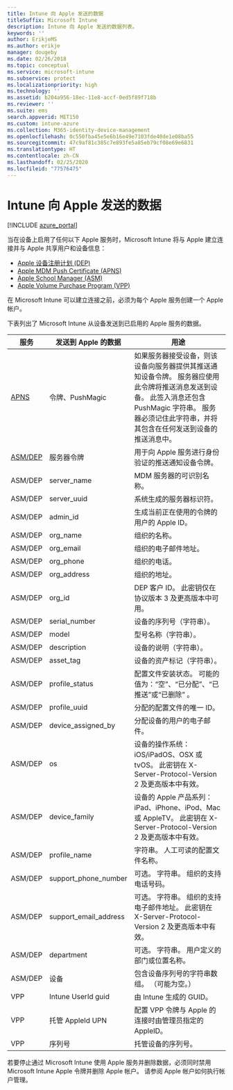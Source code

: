 ```yaml
---
title: Intune 向 Apple 发送的数据
titleSuffix: Microsoft Intune
description: Intune 向 Apple 发送的数据列表。
keywords: ''
author: ErikjeMS
ms.author: erikje
manager: dougeby
ms.date: 02/26/2018
ms.topic: conceptual
ms.service: microsoft-intune
ms.subservice: protect
ms.localizationpriority: high
ms.technology: ''
ms.assetid: b204a956-18ec-11e8-accf-0ed5f89f718b
ms.reviewer: ''
ms.suite: ems
search.appverid: MET150
ms.custom: intune-azure
ms.collection: M365-identity-device-management
ms.openlocfilehash: 0c550fba45e5e6b16e49e7103fde40de1e08ba55
ms.sourcegitcommit: 47c9af81c385c7e893fe5a85eb79cf08e69e6831
ms.translationtype: HT
ms.contentlocale: zh-CN
ms.lasthandoff: 02/25/2020
ms.locfileid: "77576475"
---
```

# <a name="data-intune-sends-to-apple"></a>Intune 向 Apple 发送的数据

[!INCLUDE [azure_portal](../includes/azure_portal.md)]

当在设备上启用了任何以下 Apple 服务时，Microsoft Intune 将与 Apple 建立连接并与 Apple 共享用户和设备信息： 

- [Apple 设备注册计划 (DEP)](../enrollment/device-enrollment-program-enroll-ios.md)
- [Apple MDM Push Certificate (APNS)](../enrollment/apple-mdm-push-certificate-get.md)
- [Apple School Manager (ASM)](https://docs.microsoft.com/schooldatasync/apple-school-manager-integration-with-intune-for-education-and-school-data-sync)
- [Apple Volume Purchase Program (VPP)](../apps/vpp-apps-ios.md)

在 Microsoft Intune 可以建立连接之前，必须为每个 Apple 服务创建一个 Apple 帐户。

下表列出了 Microsoft Intune 从设备发送到已启用的 Apple 服务的数据。 

| 服务 | 发送到 Apple 的数据 | 用途 |
|---|---| ---|
| [APNS](https://developer.apple.com/library/content/documentation/Miscellaneous/Reference/MobileDeviceManagementProtocolRef/3-MDM_Protocol/MDM_Protocol.html#//apple_ref/doc/uid/TP40017387-CH3-SW2) | 令牌、PushMagic | 如果服务器接受设备，则该设备向服务器提供其推送通知设备令牌。 服务器应使用此令牌将推送消息发送到设备。 此签入消息还包含 PushMagic 字符串。 服务器必须记住此字符串，并将其包含在任何发送到设备的推送消息中。 |
| [ASM/DEP](https://developer.apple.com/library/content/documentation/Miscellaneous/Reference/MobileDeviceManagementProtocolRef/3-MDM_Protocol/MDM_Protocol.html#//apple_ref/doc/uid/TP40017387-CH3-SW2) | 服务器令牌 | 用于向 Apple 服务进行身份验证的推送通知设备令牌。 |
| ASM/DEP | server_name | MDM 服务器的可识别名称。 |
| ASM/DEP | server_uuid | 系统生成的服务器标识符。 |
| ASM/DEP | admin_id | 生成当前正在使用的令牌的用户的 Apple ID。 |
| ASM/DEP | org_name | 组织的名称。 |
| ASM/DEP | org_email | 组织的电子邮件地址。 |
| ASM/DEP | org_phone | 组织的电话。 |
| ASM/DEP | org_address | 组织的地址。 |
| ASM/DEP | org_id | DEP 客户 ID。 此密钥仅在协议版本 3 及更高版本中可用。 |
| ASM/DEP | serial_number | 设备的序列号（字符串）。 |
| ASM/DEP | model | 型号名称（字符串）。 |
| ASM/DEP | description | 设备的说明（字符串）。 |
| ASM/DEP | asset_tag | 设备的资产标记（字符串）。 |
| ASM/DEP | profile_status | 配置文件安装状态。 可能的值为：“空”、“已分配”、“已推送”或“已删除”     。 |
| ASM/DEP | profile_uuid | 分配的配置文件的唯一 ID。 |
| ASM/DEP | device_assigned_by | 分配设备的用户的电子邮件。 |
| ASM/DEP | os | 设备的操作系统：iOS/iPadOS、OSX 或 tvOS。 此密钥在 X-Server-Protocol-Version 2 及更高版本中有效。 |
| ASM/DEP | device_family | 设备的 Apple 产品系列：iPad、iPhone、iPod、Mac 或 AppleTV。 此密钥在 X-Server-Protocol-Version 2 及更高版本中有效。 |
| ASM/DEP | profile_name | 字符串。 人工可读的配置文件名称。 |
| ASM/DEP | support_phone_number | 可选。 字符串。 组织的支持电话号码。 |
| ASM/DEP | support_email_address | 可选。 字符串。 组织的支持电子邮件地址。 此密钥在 X-Server-Protocol-Version 2 及更高版本中有效。 |
| ASM/DEP | department | 可选。 字符串。 用户定义的部门或位置名称。 |
| ASM/DEP | 设备 | 包含设备序列号的字符串数组。 （可能为空。） |
| VPP | Intune UserId guid | 由 Intune 生成的 GUID。 |
| VPP | 托管 AppleId UPN | 配置 VPP 令牌与 Apple 的连接时由管理员指定的 AppleID。 |
| VPP | 序列号 | 托管设备的序列号。 |

若要停止通过 Microsoft Intune 使用 Apple 服务并删除数据，必须同时禁用 Microsoft Intune Apple 令牌并删除 Apple 帐户。 请参阅 Apple 帐户如何执行帐户管理。



